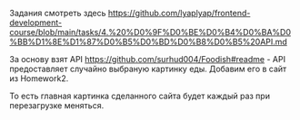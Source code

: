 Задания смотреть здесь https://github.com/lyaplyap/frontend-development-course/blob/main/tasks/4.%20%D0%9F%D0%BE%D0%B4%D0%BA%D0%BB%D1%8E%D1%87%D0%B5%D0%BD%D0%B8%D0%B5%20API.md

За основу взят API https://github.com/surhud004/Foodish#readme - API предоставляет случайно выбраную картинку еды. Добавим его в сайт из Homework2.

То есть главная картинка сделанного сайта будет каждый раз при перезагрузке меняться.